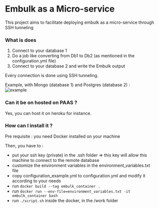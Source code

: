 # Embulk as a Micro-service

This project aims to facilitate deploying embulk as a micro-service through SSH tunneling

### What is does

1. Connect to your database 1
2. Do a job like converting from Db1 to Db2 (as mentioned in the configuration.yml file)  
3. Connect to your database 2 and write the Embulk output

Every connection is done using SSH tunneling.


Example, with Mongo (database 1) and Postgres (database 2) :  
![example](https://ibin.co/5FnkVGGw3Jej.png)

### Can it be on hosted on PAAS ?

Yes, you can host it on heroku for instance.

### How can I install it ?

Pre requisite : you need Docker installed on your machine

Then, you have to :
- put your ssh key (private) in the .ssh folder => this key will allow this machine to connect to the remote database
- customize the environment variables in the environment_variables.txt file
- copy configuration_example.yml to configuration.yml and modify it according to your needs 
- run `docker build --tag embulk_container .`
- run `docker run --env-file=environment_variables.txt -it embulk_container bash`
- run `./script.sh` inside the docker, in the /work folder
